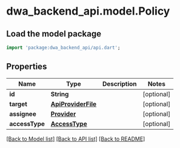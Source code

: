 # dwa_backend_api.model.Policy

## Load the model package
```dart
import 'package:dwa_backend_api/api.dart';
```

## Properties
Name | Type | Description | Notes
------------ | ------------- | ------------- | -------------
**id** | **String** |  | [optional] 
**target** | [**ApiProviderFile**](ApiProviderFile.md) |  | [optional] 
**assignee** | [**Provider**](Provider.md) |  | [optional] 
**accessType** | [**AccessType**](AccessType.md) |  | [optional] 

[[Back to Model list]](../README.md#documentation-for-models) [[Back to API list]](../README.md#documentation-for-api-endpoints) [[Back to README]](../README.md)


